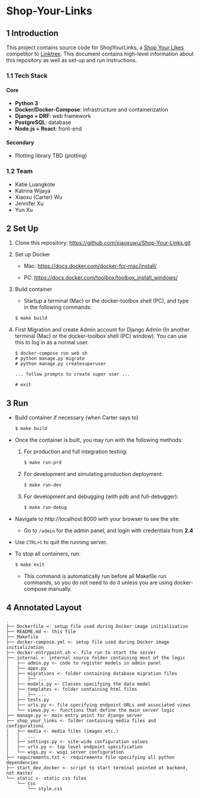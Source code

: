 # Shop-Your-Links

## 1 Introduction

This project contains source code for ShopYourLinks, a [Shop Your Likes](https://shopyourlikes.com/) competitor to [Linktree](https://linktr.ee/). This document contains high-level information about this repository as well as set-up and run instructions.

### 1.1 Tech Stack

#### Core

- **Python 3**
- **Docker/Docker-Compose**: infrastructure and containerization
- **Django + DRF**: web framework
- **PostgreSQL**: database
- **Node.js + React**: front-end

#### Secondary

- Plotting library TBD  (plotting)

### 1.2 Team

- Katie Luangkote
- Katrina Wijaya
- Xiaoxu (Carter) Wu
- Jennifer Xu
- Yun Xu



## 2 Set Up

1. Clone this repository: https://github.com/xiaoxuwu/Shop-Your-Links.git

2. Set up Docker

    - Mac: https://docs.docker.com/docker-for-mac/install/

    - PC: https://docs.docker.com/toolbox/toolbox_install_windows/

3. Build container

    - Startup a terminal (Mac) or the docker-toolbox shell (PC), and type in the following commands:

    ```bash
    $ make build
    ```
    
4. First Migration and create Admin account for Django Admin (In another terminal (Mac) or the docker-toolbox shell (PC) window). You can use this to log in as a normal user.

    ```
    $ docker-compose run web sh
    # python manage.py migrate
    # python manage.py createsuperuser
    
    ... follow prompts to create super user ...
    
    # exit
    ```



## 3 Run

- Build container if necessary (when Carter says to)

  ```bash
  $ make build
  ```

- Once the container is built, you may run with the following methods:

  1. For production and full integration testing:

     ```bash
     $ make run-prd
     ```

  2. For development and simulating production deployment:

     ```bash
     $ make run-dev
     ```

  3. For development and debugging (with pdb and full-debugger):

     ```bash
     $ make run-debug
     ```

- Navigate to http://localhost:8000 with your browser to see the site.

  - Go to `/admin` for the admin panel, and login with credentials from **2.4**

- Use `CTRL+C` to quit the running server.

- To stop all containers, run:

  ```bash
  $ make exit
  ```

  - This command is automatically run before all Makefile run commands, so you do not need to do it unless you are using docker-compose manually.

  

## 4 Annotated Layout
```
.
├── Dockerfile <- setup file used during Docker image initialization
├── README.md <- this file
├── Makefile
├── docker-compose.yml <- setup file used during Docker image initialization
├── docker-entrypoint.sh <- file run to start the server
├── internal <- internal source folder containing most of the logic
│   ├── admin.py <- code to register models in admin panel
│   ├── apps.py
│   ├── migrations <- folder containing database migration files
│   │   ├── ...
│   ├── models.py <- Classes specifying the data model
│   ├── templates <- folder containing html files
│   │   ├── ...
│   ├── tests.py
│   ├── urls.py <- file specifying endpoint URLs and associated views
│   └── views.py <- functions that define the main server logic
├── manage.py <- main entry point for django server
├── shop_your_links <- folder containing media files and configurations
│   ├── media <- media files (images etc.)
│   │   ...
│   ├── settings.py <- site-wide configuration values
│   ├── urls.py <- top level endpoint specification
│   └── wsgi.py <- wsgi server configuration
├── requirements.txt <- requirements file specifying all python dependencies
├── start_dev_docker <- script to start terminal pointed at backend, not master
└── static <- static css files
    └── css 
        └── style.css
```

